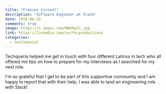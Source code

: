 ```yaml
---
title: "Frances Coronel"
description: "Software Engineer at Slack"
date: 2018-04-22
comments: true
image: https://i.imgur.com/NWXkplC.jpg
link: https://linkedin.com/in/fvcproductions
categories:
  - testimonial
---
```


Techqueria helped me get in touch with four different Latinxs in tech who all offered me tips on how to prepare for my interviews as I searched for my next role.

I'm so grateful that I get to be part of this supportive community and I am happy to report that with their help, I was able to land an engineering role with Slack!
